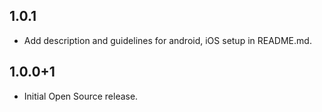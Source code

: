 ## 1.0.1

- Add description and guidelines for android, iOS setup in README.md.

## 1.0.0+1

- Initial Open Source release.